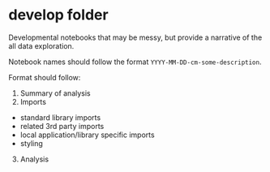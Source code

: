 # develop folder

Developmental notebooks that may be messy, but provide a narrative of the all data exploration.

Notebook names should follow the format `YYYY-MM-DD-cm-some-description`.

Format should follow:
1. Summary of analysis
2. Imports
  - standard library imports
  - related 3rd party imports
  - local application/library specific imports
  - styling
3. Analysis
